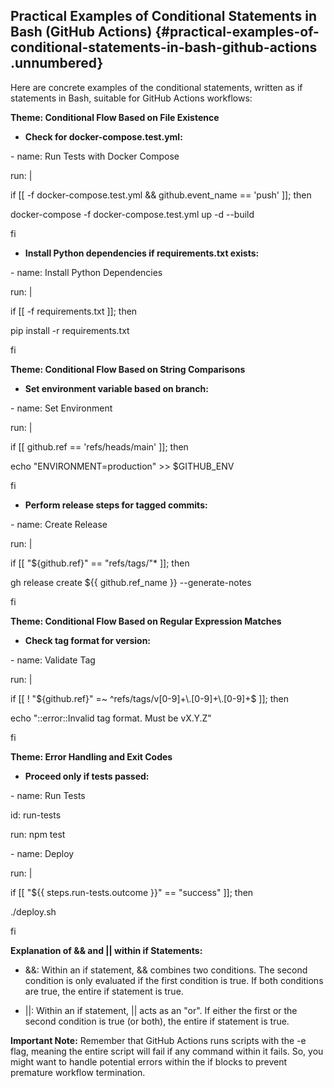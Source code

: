 ﻿## **Practical Examples of Conditional Statements in Bash (GitHub Actions)** {#practical-examples-of-conditional-statements-in-bash-github-actions .unnumbered}

Here are concrete examples of the conditional statements, written as if statements in Bash, suitable for GitHub Actions workflows:

**Theme: Conditional Flow Based on File Existence**

-   **Check for docker-compose.test.yml:**

\- name: Run Tests with Docker Compose

run: \|

if \[\[ -f docker-compose.test.yml && github.event_name == \'push\' \]\]; then

docker-compose -f docker-compose.test.yml up -d \--build

fi

-   **Install Python dependencies if requirements.txt exists:**

\- name: Install Python Dependencies

run: \|

if \[\[ -f requirements.txt \]\]; then

pip install -r requirements.txt

fi

**Theme: Conditional Flow Based on String Comparisons**

-   **Set environment variable based on branch:**

\- name: Set Environment

run: \|

if \[\[ github.ref == \'refs/heads/main\' \]\]; then

echo \"ENVIRONMENT=production\" \>\> \$GITHUB_ENV

fi

-   **Perform release steps for tagged commits:**

\- name: Create Release

run: \|

if \[\[ \"\${github.ref}\" == \"refs/tags/\"\* \]\]; then

gh release create \${{ github.ref_name }} \--generate-notes

fi

**Theme: Conditional Flow Based on Regular Expression Matches**

-   **Check tag format for version:**

\- name: Validate Tag

run: \|

if \[\[ ! \"\${github.ref}\" =\~ \^refs/tags/v\[0-9\]+\\.\[0-9\]+\\.\[0-9\]+\$ \]\]; then

echo \"::error::Invalid tag format. Must be vX.Y.Z\"

fi

**Theme: Error Handling and Exit Codes**

-   **Proceed only if tests passed:**

\- name: Run Tests

id: run-tests

run: npm test

\- name: Deploy

run: \|

if \[\[ \"\${{ steps.run-tests.outcome }}\" == \"success\" \]\]; then

./deploy.sh

fi

**Explanation of && and \|\| within if Statements:**

-   &&: Within an if statement, && combines two conditions. The second condition is only evaluated if the first condition is true. If both conditions are true, the entire if statement is true.

-   \|\|: Within an if statement, \|\| acts as an \"or\". If either the first or the second condition is true (or both), the entire if statement is true.

**Important Note:** Remember that GitHub Actions runs scripts with the -e flag, meaning the entire script will fail if any command within it fails. So, you might want to handle potential errors within the if blocks to prevent premature workflow termination.


